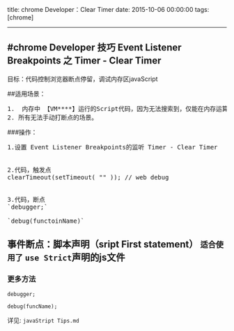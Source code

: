title: chrome Developer：Clear Timer
date: 2015-10-06 00:00:00
tags: [chrome]
 
---


#chrome Developer  技巧 Event Listener Breakpoints 之 Timer - Clear Timer
---
目标：代码控制浏览器断点停留，调试内存区javaScript



##适用场景：
<pre>
1.  内存中 【VM****】运行的Script代码，因为无法搜索到，仅能在内存运算过程中监听到。
2. 所有无法手动打断点的场景。  
</pre>



###操作：
<pre>
1.设置 Event Listener Breakpoints的监听 Timer - Clear Timer


2.代码，触发点
clearTimeout(setTimeout( "" )); // web debug   


3.代码，断点
`debugger;`

`debug(functoinName)`
</pre>







## 事件断点：脚本声明（sript First statement） `适合使用了` `use Strict`声明的js文件


 





### 更多方法
```
debugger;
```
```
debug(funcName);
```
详见: `javaStript Tips.md`